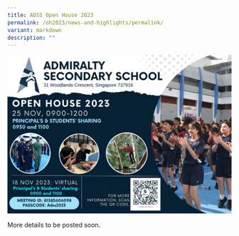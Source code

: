 ```yaml
---
title: ADSS Open House 2023
permalink: /oh2023/news-and-highlights/permalink/
variant: markdown
description: ""
---
```

![](/images/2023/Openhouse2023/adssopenhouse.jpg)

More details to be posted soon.